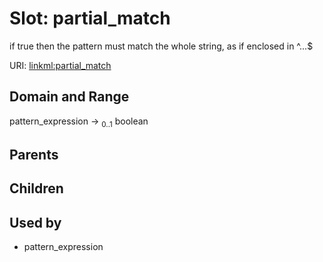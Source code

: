 
# Slot: partial_match


if true then the pattern must match the whole string, as if enclosed in ^...$

URI: [linkml:partial_match](https://w3id.org/linkml/partial_match)


## Domain and Range

pattern_expression &#8594;  <sub>0..1</sub> boolean

## Parents


## Children


## Used by

 * pattern_expression
